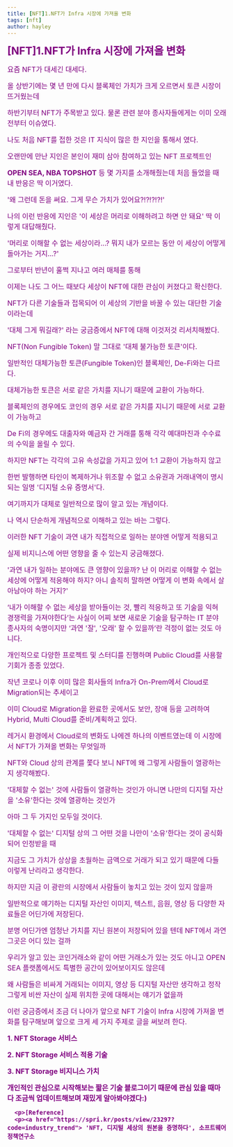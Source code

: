 ```yaml
---
title: [NFT]1.NFT가 Infra 시장에 가져올 변화
tags: [nft]
author: hayley
---
```

<html>
    <body>
      <font size="5" color="purple"><p><b>[NFT]1.NFT가 Infra 시장에 가져올 변화</b></font>
    <font size="3" color="purple"><p>요즘 NFT가 대세긴 대세다.
    <p>올 상반기에는 몇 년 만에 다시 블록체인 가치가 크게 오르면서 토큰 시장이 뜨거웠는데
    <p>하반기부터 NFT가 주목받고 있다. 물론 관련 분야 종사자들에게는 이미 오래전부터 이슈였다.   
    <p>나도 처음 NFT를 접한 것은 IT 지식이 많은 한 지인을 통해서 였다.
    <p>오랜만에 만난 지인은 본인이 재미 삼아 참여하고 있는 NFT 프로젝트인
    <p><b>OPEN SEA, NBA TOPSHOT</b> 등 몇 가지를 소개해줬는데 처음 들었을 때 내 반응은 딱 이거였다.
    <p>
    <p>'왜 그런데 돈을 써요. 그게 무슨 가치가 있어요?!?!?!?!' 
    <p>
    <p>나의 이런 반응에 지인은 '이 세상은 머리로 이해하려고 하면 안 돼요' 딱 이렇게 대답해줬다.
    <p>
    <p>'머리로 이해할 수 없는 세상이라...? 뭐지 내가 모르는 동안 이 세상이 어떻게 돌아가는 거지...?'
    <p>
    <p>그로부터 반년이 훌쩍 지나고 여러 매체를 통해 
    <p>이제는 나도 그 어느 때보다 세상이 NFT에 대한 관심이 커졌다고 확신한다.
    <p>
    <p>NFT가 다른 기술들과 접목되어 이 세상의 기반을 바꿀 수 있는 대단한 기술이라는데 
    <p>'대체 그게 뭐길래?' 라는 궁금증에서 NFT에 대해 이것저것 리서치해봤다.
    <p>NFT(Non Fungible Token) 말 그대로 '대체 불가능한 토큰'이다.
    <p>일반적인 대체가능한 토큰(Fungible Token)인 블록체인, De-Fi와는 다르다.
    <p>
    <p>대체가능한 토큰은 서로 같은 가치를 지니기 때문에 교환이 가능하다. 
    <p>블록체인의 경우에도 코인의 경우 서로 같은 가치를 지니기 때문에 서로 교환이 가능하고
    <p>De Fi의 경우에도 대출자와 예금자 간 거래를 통해 각각 예대마진과 수수료의 수익을 올릴 수 있다.
    <p>
    <p>하지만 NFT는 각각의 고유 속성값을 가지고 있어 1:1 교환이 가능하지 않고
    <p>한번 발행하면 타인이 복제하거나 위조할 수 없고 소유권과 거래내역이 명시되는 일명 '디지털 소유 증명서'다.
    <p>
    <p>여기까지가 대체로 일반적으로 많이 알고 있는 개념이다. 
    <p>나 역시 단순하게 개념적으로 이해하고 있는 바는 그렇다.
    <p>
    <p>이러한 NFT 기술이 과연 내가 직접적으로 일하는 분야엔 어떻게 적용되고 
    <p>실제 비지니스에 어떤 영향을 줄 수 있는지 궁금해졌다.  
    <p>
    <p>'과연 내가 일하는 분야에도 큰 영향이 있을까? 난 이 머리로 이해할 수 없는 세상에 어떻게 적응해야 하지? 아니 솔직히 말하면 어떻게 이 변화 속에서 살아남아야 하는 거지?'
    <p>
    <p>‘내가 이해할 수 없는 세상을 받아들이는 것, 빨리 적응하고 또 기술을 익혀 경쟁력을 가져야한다’는 사실이 어찌 보면 새로운 기술을 탐구하는 IT 분야 종사자의 숙명이지만 ‘과연 '잘', '오래' 할 수 있을까’란 걱정이 없는 것도 아니다.  
    <p>
    <p>개인적으로 다양한 프로젝트 및 스터디를 진행하며 Public Cloud를 사용할 기회가 종종 있었다.
    <p>작년 코로나 이후 이미 많은 회사들의 Infra가 On-Prem에서 Cloud로 Migration되는 추세이고
    <p>이미 Cloud로 Migration을 완료한 곳에서도 보안, 장애 등을 고려하여 Hybrid, Multi Cloud를 준비/계획하고 있다.
    <p>
    <p>레거시 환경에서 Cloud로의 변화도 나에겐 하나의 이벤트였는데 이 시장에서 NFT가 가져올 변화는 무엇일까
    <p>NFT와 Cloud 상의 관계를 쫓다 보니 NFT에 왜 그렇게 사람들이 열광하는지 생각해봤다.
    <p>'대체할 수 없는' 것에 사람들이 열광하는 것인가 아니면 나만의 디지털 자산을 '소유'한다는 것에 열광하는 것인가
    <p>
    <p>아마 그 두 가지인 모두일 것이다.
    <p>'대체할 수 없는' 디지털 상의 그 어떤 것을 나만이 '소유'한다는 것이 공식화되어 인정받을 때
    <p>지금도 그 가치가 상상을 초월하는 금액으로 거래가 되고 있기 때문에 다들 이렇게 난리라고 생각한다.  
     <p>
    <p>하지만 지금 이 광란의 시장에서 사람들이 놓치고 있는 것이 있지 않을까
    <p>
    <p>일반적으로 얘기하는 디지털 자산인 이미지, 텍스트, 음원, 영상 등 다양한 자료들은 어딘가에 저장된다.
    <p>분명 어딘가엔 엄청난 가치를 지닌 원본이 저장되어 있을 텐데 NFT에서 과연 그곳은 어디 있는 걸까
    <p>우리가 알고 있는 코인거래소와 같이 어떤 거래소가 있는 것도 아니고 OPEN SEA 플랫폼에서도 특별한 공간이 있어보이지도 않은데
    <p>왜 사람들은 비싸게 거래되는 이미지, 영상 등 디지털 자산만 생각하고 정작 그렇게 비싼 자산이 실제 위치한 곳에 대해서는 얘기가 없을까
    <p>
    <p>이런 궁금증에서 조금 더 나아가 앞으로 NFT 기술이 Infra 시장에 가져올 변화를 탐구해보며 앞으로 크게 세 가지 주제로 글을 써보려 한다.
    <p><b>  1. NFT Storage 서비스
    <p><b>  2. NFT Storage 서비스 적용 기술
    <p><b>  3. NFT Storage 비지니스 가치
    <p>
    <p>개인적인 관심으로 시작해보는 짧은 기술 블로그이기 때문에 관심 있을 때마다 조금씩 업데이트해보며 재밌게 알아봐야겠다:)

      <p>[Reference]
      <p><a href="https://spri.kr/posts/view/23297?code=industry_trend"> 'NFT, 디지털 세상의 원본을 증명하다', 소프트웨어정책연구소 
     
          
    




